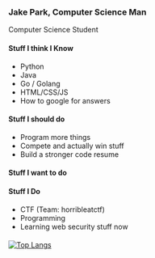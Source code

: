 ### Jake Park, Computer Science Man

Computer Science Student 

#### Stuff I think I Know
- Python 
- Java 
- Go / Golang
- HTML/CSS/JS
- How to google for answers

#### Stuff I should do
- Program more things
- Compete and actually win stuff
- Build a stronger code resume

#### Stuff I want to do


#### Stuff I Do
- CTF (Team: horribleatctf)
- Programming
- Learning web security stuff now
  
####

[![Top Langs](https://github-readme-stats.vercel.app/api/top-langs/?username=3dgyGamer)](https://github.com/3dgyGamer/github-readme-stats)
